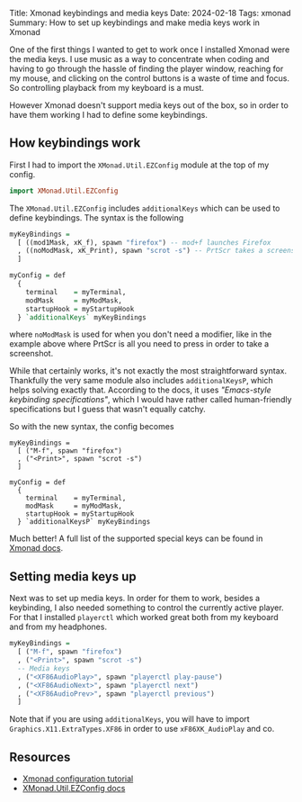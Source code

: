 Title: Xmonad keybindings and media keys
Date: 2024-02-18
Tags: xmonad
Summary: How to set up keybindings and make media keys work in Xmonad

One of the first things I wanted to get to work once I installed Xmonad were the media keys. I use music as a way to concentrate when coding and having to go through the hassle of finding the player window, reaching for my mouse, and clicking on the control buttons is a waste of time and focus. So controlling playback from my keyboard is a must.

However Xmonad doesn't support media keys out of the box, so in order to have them working I had to define some keybindings.

## How keybindings work

First I had to import the `XMonad.Util.EZConfig` module at the top of my config.

```haskell
import XMonad.Util.EZConfig
```

The `XMonad.Util.EZConfig` includes `additionalKeys` which can be used to define keybindings. The syntax is the following

```haskell
myKeyBindings =
  [ ((mod1Mask, xK_f), spawn "firefox") -- mod+f launches Firefox
  , ((noModMask, xK_Print), spawn "scrot -s") -- PrtScr takes a screenshot
  ]

myConfig = def
  {
    terminal    = myTerminal,
    modMask     = myModMask,
    startupHook = myStartupHook
  } `additionalKeys` myKeyBindings
```

where `noModMask` is used for when you don't need a modifier, like in the example above where <kdb>PrtScr</kbd> is all you need to press in order to take a screenshot.

While that certainly works, it's not exactly the most straightforward syntax. Thankfully the very same module also includes `additionalKeysP`, which helps solving exactly that. According to the docs, it uses _"Emacs-style keybinding specifications"_, which I would have rather called human-friendly specifications but I guess that wasn't equally catchy.

So with the new syntax, the config becomes

```
myKeyBindings =
  [ ("M-f", spawn "firefox")
  , ("<Print>", spawn "scrot -s")
  ]

myConfig = def
  {
    terminal    = myTerminal,
    modMask     = myModMask,
    startupHook = myStartupHook
  } `additionalKeysP` myKeyBindings
```

Much better! A full list of the supported special keys can be found in [Xmonad docs](https://hackage.haskell.org/package/xmonad-contrib-0.18.0/docs/XMonad-Util-EZConfig.html#g:3).

## Setting media keys up

Next was to set up media keys. In order for them to work, besides a keybinding, I also needed something to control the currently active player. For that I installed `playerctl` which worked great both from my keyboard and from my headphones.

```haskell
myKeyBindings =
  [ ("M-f", spawn "firefox")
  , ("<Print>", spawn "scrot -s")
  -- Media keys
  , ("<XF86AudioPlay>", spawn "playerctl play-pause")
  , ("<XF86AudioNext>", spawn "playerctl next")
  , ("<XF86AudioPrev>", spawn "playerctl previous")
  ]
```

Note that if you are using `additionalKeys`, you will have to import `Graphics.X11.ExtraTypes.XF86` in order to use `xF86XK_AudioPlay` and co.

## Resources

- [Xmonad configuration tutorial](https://xmonad.org/TUTORIAL.html)
- [XMonad.Util.EZConfig docs](https://hackage.haskell.org/package/xmonad-contrib-0.18.0/docs/XMonad-Util-EZConfig.html)
